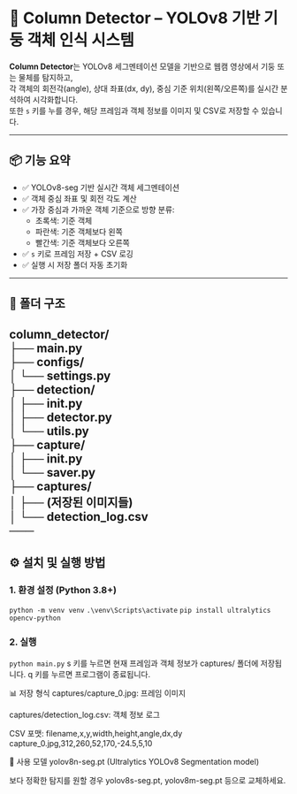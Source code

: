 # 🧱 Column Detector – YOLOv8 기반 기둥 객체 인식 시스템

**Column Detector**는 YOLOv8 세그멘테이션 모델을 기반으로 웹캠 영상에서 기둥 또는 물체를 탐지하고,  
각 객체의 회전각(angle), 상대 좌표(dx, dy), 중심 기준 위치(왼쪽/오른쪽)를 실시간 분석하여 시각화합니다.  
또한 `s` 키를 누를 경우, 해당 프레임과 객체 정보를 이미지 및 CSV로 저장할 수 있습니다.

---

## 📦 기능 요약

- ✅ YOLOv8-seg 기반 실시간 객체 세그멘테이션
- ✅ 객체 중심 좌표 및 회전 각도 계산
- ✅ 가장 중심과 가까운 객체 기준으로 방향 분류:
  - 초록색: 기준 객체
  - 파란색: 기준 객체보다 왼쪽
  - 빨간색: 기준 객체보다 오른쪽
- ✅ `s` 키로 프레임 저장 + CSV 로깅
- ✅ 실행 시 저장 폴더 자동 초기화

---

## 📂 폴더 구조

column_detector/  
├── main.py  
├── configs/  
│ └── settings.py  
├── detection/  
│ ├── init.py  
│ ├── detector.py  
│ └── utils.py  
├── capture/  
│ ├── init.py  
│ └── saver.py  
├── captures/  
│ ├── (저장된 이미지들)  
│ └── detection_log.csv  
───  
---

## ⚙️ 설치 및 실행 방법

### 1. 환경 설정 (Python 3.8+)
```python -m venv venv```
```.\venv\Scripts\activate```
```pip install ultralytics opencv-python```  
  
### 2. 실행
```python main.py```
s 키를 누르면 현재 프레임과 객체 정보가 captures/ 폴더에 저장됩니다.
q 키를 누르면 프로그램이 종료됩니다.

📊 저장 형식
captures/capture_0.jpg: 프레임 이미지

captures/detection_log.csv: 객체 정보 로그

CSV 포맷:
filename,x,y,width,height,angle,dx,dy
capture_0.jpg,312,260,52,170,-24.5,5,10  

🔗 사용 모델
yolov8n-seg.pt (Ultralytics YOLOv8 Segmentation model)

보다 정확한 탐지를 원할 경우 yolov8s-seg.pt, yolov8m-seg.pt 등으로 교체하세요.